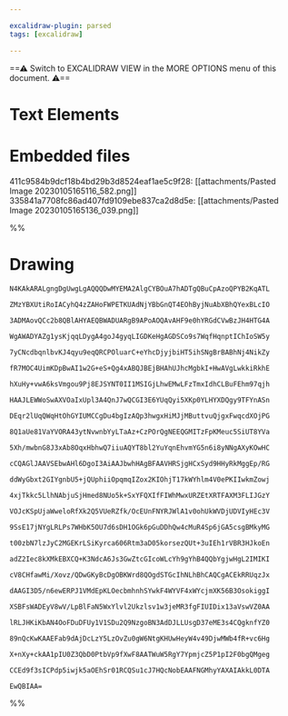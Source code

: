 ```yaml
---

excalidraw-plugin: parsed
tags: [excalidraw]

---
```

==⚠  Switch to EXCALIDRAW VIEW in the MORE OPTIONS menu of this document. ⚠==


# Text Elements

# Embedded files
411c9584b9dcf18b4bd29b3d8524eaf1ae5c9f28: [[attachments/Pasted Image 20230105165116_582.png]]
335841a7708fc86ad407fd9109ebe837ca2d8d5e: [[attachments/Pasted Image 20230105165136_039.png]]

%%
# Drawing
```compressed-json
N4KAkARALgngDgUwgLgAQQQDwMYEMA2AlgCYBOuA7hADTgQBuCpAzoQPYB2KqATL

ZMzYBXUtiRoIACyhQ4zZAHoFWPETKUAdNjYBbGnQT4EOhByjNuAbXBhQYexBLcIO

3ADMAovQCc2b8QBlAHYAEQBWADUARgB9APoAOQAvAHF9e0hYRGdCVwBzJH4HTG4A

WgAWADYAZg1ysKjqqLDygA4goJ4gyqLIGDKeHgAGDSCo9s7WqfHqnptIChIoSW5y

7yCNcdbqnlbvKJ4qyu9eqQRCPOluarC+eYhcDjyjbiHT5ihSNgBrBABhNj4NikZy

fR7MOC4UimKDpBwAI1w2G+eS+Qg4xABQJBEjBHAhUJhcMgbkI+HwAVgLwkkiRkhE

hXuHy+vwA6ksVmgou9Pj8EJSYNT0II1MSIGjLhwEMwLFzTmxIdhCLBuFEhm97qjh

HAAJLEWWoSwAXVOaIxUpl3A4QnJ7wQCGI3E6YUqQyi5XKp0YLHYXDQgy9TFYnASn

DEqr2lUqQWqHtOhGYIUMCCgDu4bgIzAQp3hwgxHiMJjMButtvuQjgxFwqcdXOjPG

8Q1aUe81VaYVORA43ytNvwnbYyLTaAz+CzPOrQgNEEQGMITzFpKMeuc5SiUT8YVa

5Xh/mwbnG8J3xAb8OqxHbhwQ7iiuAQYT8bl2YuYqnEhvmYG5n6i8yNNgAXyKOwHC

cCQAGlJAAVSEbwAHl6DgoI3AiAAJbwhHAgBFAAVHRSjgHCxSyd9HHyRkMggEp/RG

ddWyGbxt2GIYgnbU5+jQUphiiOpqmqIZox2KIOhjT17kWYhlm4V0ePKIIwkmZowj

4xjTkkc5LlhNAbjuSjHmed8NUo5k+SxYFQXIfFIWhMwxURZEtXRTFAXM3FLIJGzY

VOJcKSpUjaWweloRfXk2Q5VUeRZfk/OcEUnFNYRJWlA1v0ohUkWVDjUDVIyHEc3V

9SsE17jNYgLRLPs7WHbK5OU7d6sDH1OGk6pGuDDhQw4cMuR4Sp6jGA5csgBMkyMG

t00zbN7lzJyC2MGEKrLSiKyrca606Rtm3aD05korsezQUt+3uIEh1rVBR3HJkoEn

adZ2Iec8kXMkEBXCQ+K3NdcA6Js3GwZtcGIcoWLcYh9gYhB4QQbYgjwHgL2IMIKI

cV8CHfawMi/Xovz/QDwGKyBcDgOBKWrd8QOgdSTGcIhNLhBhCAQCgACEkRRUqzJx

dAAGI3D5/n6ewERPJ1VMdEpKLOecbmhnhSYwkF4WYVF4xWYcjmXK56B3OsokiggI

XSBFsWADEyV8wV/LpBlFaN5WxYlvl2Ukzlsv1w3jeMR3fgFIUIDix13aVswVZ0AA

lRLJHKiKbAN4OoFDuDFUy1V1SDu2Q9NzgoBN3AdDJLLUsgD37eME3s4CQgknfYZ0

89nQcKwKAAEFab9dAjDcLzY5LzOvZu0gW6NtgKHUwHeyW4v49DjwMWb4fR+vc6Hg

X+nXy+ckAA1pIU0Z3QbD0PtbVp9fXwF8AATWuW5RgY7YpmjcZ5P1pI2F0bgQMgeg

CCEd9f3sICPdp5iwjk5aOEhSr01RCQSu1cJ7HQcNobEAAFNGMhyYAXAIAkkL0DTA

EwQBIAA=
```
%%
